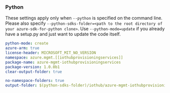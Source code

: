 ### Python

These settings apply only when `--python` is specified on the command line.
Please also specify `--python-sdks-folder=<path to the root directory of your azure-sdk-for-python clone>`.
Use `--python-mode=update` if you already have a setup.py and just want to update the code itself.


``` yaml $(python) 
python-mode: create
azure-arm: true
license-header: MICROSOFT_MIT_NO_VERSION
namespace: azure.mgmt.[[iothubprovisioningservices]]
package-name: azure-mgmt-iothubprovisioningservices
package-version: 1.0.0b1
clear-output-folder: true
```

``` yaml $(python)
no-namespace-folders: true
output-folder: $(python-sdks-folder)/iothub/azure-mgmt-iothubprovisioningservices/azure/mgmt/iothubprovisioningservices
```

